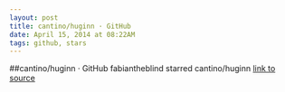```yaml
---
layout: post
title: cantino/huginn · GitHub
date: April 15, 2014 at 08:22AM
tags: github, stars
---
```

##cantino/huginn · GitHub
fabiantheblind starred cantino/huginn
[link to source](http://ift.tt/10Pw6xG) 
